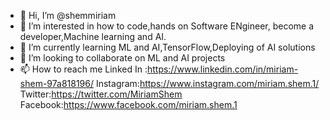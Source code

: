 - 👋 Hi, I’m @shemmiriam
- 👀 I’m interested in how to code,hands on Software ENgineer, become a developer,Machine learning and AI.
- 🌱 I’m currently learning ML and AI,TensorFlow,Deploying of AI solutions
- 💞️ I’m looking to collaborate on ML and AI projects
- 📫 How to reach me Linked In :https://www.linkedin.com/in/miriam-shem-97a818196/
Instagram:https://www.instagram.com/miriam.shem.1/
Twitter:https://twitter.com/MiriamShem
Facebook:https://www.facebook.com/miriam.shem.1

<!---
shemmiriam/shemmiriam is a ✨ special ✨ repository because its `README.md` (this file) appears on your GitHub profile.
You can click the Preview link to take a look at your changes.
--->
